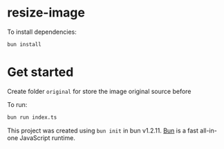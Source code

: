 # resize-image

To install dependencies:

```bash
bun install
```

# Get started

Create folder `original` for store the image original source before

To run:

```bash
bun run index.ts
```

This project was created using `bun init` in bun v1.2.11. [Bun](https://bun.sh) is a fast all-in-one JavaScript runtime.


